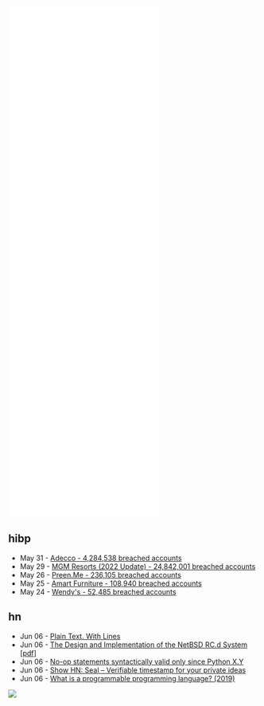 ![Metrics](https://raw.githubusercontent.com/phixion/phixion/master/metrics.svg)

## hibp

<!--
for https://github.com/phixion/phixion/blob/main/.github/workflows/feeds.yml
-->
<!--START_SECTION:haveibeenpwnd-->
- May 31 - [Adecco - 4,284,538 breached accounts](https://haveibeenpwned.com/PwnedWebsites#Adecco)
- May 29 - [MGM Resorts (2022 Update) - 24,842,001 breached accounts](https://haveibeenpwned.com/PwnedWebsites#MGM2022Update)
- May 26 - [Preen.Me - 236,105 breached accounts](https://haveibeenpwned.com/PwnedWebsites#PreenMe)
- May 25 - [Amart Furniture - 108,940 breached accounts](https://haveibeenpwned.com/PwnedWebsites#AmartFurniture)
- May 24 - [Wendy's - 52,485 breached accounts](https://haveibeenpwned.com/PwnedWebsites#Wendys)
<!--END_SECTION:haveibeenpwnd-->

## hn

<!--
for https://github.com/phixion/phixion/blob/main/.github/workflows/feeds.yml
-->
<!--START_SECTION:hn-->
- Jun 06 - [Plain Text. With Lines](http://akkartik.name/lines.html)
- Jun 06 - [The Design and Implementation of the NetBSD RC.d System [pdf]](http://www.mewburn.net/luke/papers/rc.d.pdf)
- Jun 06 - [No-op statements syntactically valid only since Python X.Y](https://github.com/jwilk/python-syntax-errors)
- Jun 06 - [Show HN: Seal – Verifiable timestamp for your private ideas](https://docs.planet.ink/data/seal/)
- Jun 06 - [What is a programmable programming language? (2019)](https://hiphish.github.io/blog/2019/06/22/what-is-a-programmable-programming-language/)
<!--END_SECTION:hn-->

<!--
for https://yhype.me
-->
![](https://hit.yhype.me/github/profile?user_id=13013670)
